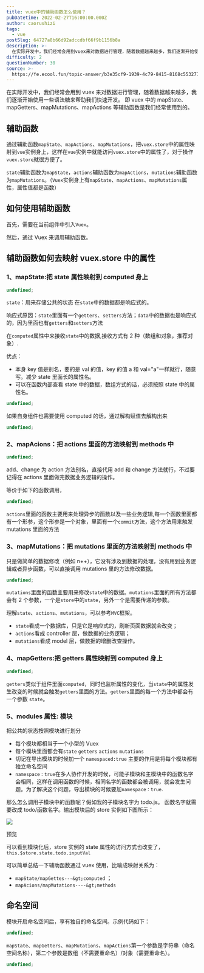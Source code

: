 ```yaml
---
title: vuex中的辅助函数怎么使用？
pubDatetime: 2022-02-27T16:00:00.000Z
author: caorushizi
tags:
  - vue
postSlug: 64727a8b66d92adccdbf66f9b1156b8a
description: >-
  在实际开发中，我们经常会用到vuex来对数据进行管理，随着数据越来越多，我们逐渐开始使用一些语法糖来帮助我们快速开发。即vuex中的mapState、mapGetters、mapMutations、m
difficulty: 2
questionNumber: 30
source: >-
  https://fe.ecool.fun/topic-answer/b3e35cf9-1939-4c79-8415-8168c5532779?orderBy=updateTime&order=desc&tagId=14
---
```


在实际开发中，我们经常会用到 vuex 来对数据进行管理，随着数据越来越多，我们逐渐开始使用一些语法糖来帮助我们快速开发。 即 vuex 中的 mapState、mapGetters、mapMutations、mapActions 等辅助函数是我们经常使用到的。

## 辅助函数

通过辅助函数`mapState`、`mapActions`、`mapMutations`，把`vuex.store`中的属性映射到`vue`实例身上，这样在`vue`实例中就能访问`vuex.store`中的属性了，对于操作`vuex.store`就很方便了。

`state`辅助函数为`mapState`，`actions`辅助函数为`mapActions`，`mutations`辅助函数为`mapMutations`。（`Vuex`实例身上有`mapState`、`mapActions`、`mapMutations`属性，属性值都是函数）

## 如何使用辅助函数

首先，需要在当前组件中引入`Vuex`。

然后，通过 Vuex 来调用辅助函数。

## 辅助函数如何去映射 vuex.store 中的属性

### 1、mapState:把 state 属性映射到 computed 身上

```typescript
undefined;
```

`state`：用来存储公共的状态 在`state`中的数据都是响应式的。

响应式原因：`state`里面有一个`getters`、`setters`方法；`data`中的数据也是响应式的，因为里面也有`getters`和`setters`方法

在`computed`属性中来接收`state`中的数据,接收方式有 2 种（数组和对象，推荐对象）.

优点：

- 本身 key 值是别名，要的是 val 的值，key 的值 a 和 val="a"一样就行，随意写。减少 state 里面长的属性名。
- 可以在函数内部查看 state 中的数据，数组方式的话，必须按照 state 中的属性名。

```typescript
undefined;
```

如果自身组件也需要使用 computed 的话，通过解构赋值去解构出来

```typescript
undefined;
```

### 2、mapAcions：把 actions 里面的方法映射到 methods 中

```typescript
undefined;
```

add、change 为 action 方法别名，直接代用 add 和 change 方法就行，不过要记得在 actions 里面做完数据业务逻辑的操作。

等价于如下的函数调用，

```typescript
undefined;
```

`actions`里面的函数主要用来处理异步的函数以及一些业务逻辑,每一个函数里面都有一个形参，这个形参是一个对象，里面有一个`commit`方法，这个方法用来触发 mutations 里面的方法

### 3、mapMutations：把 mutations 里面的方法映射到 methods 中

只是做简单的数据修改（例如 n++），它没有涉及到数据的处理，没有用到业务逻辑或者异步函数，可以直接调用 mutations 里的方法修改数据。

```typescript
undefined;
```

`mutations`里面的函数主要用来修改`state`中的数据。`mutations`里面的所有方法都会有 2 个参数，一个是`store`中的`state`，另外一个是需要传递的参数。

理解`state`、`actions`、`mutations`，可以参考`MVC`框架。

- `state`看成一个数据库，只是它是响应式的，刷新页面数据就会改变；
- `actions`看成 controller 层，做数据的业务逻辑；
- `mutations`看成 model 层，做数据的增删改查操作。

### 4、mapGetters:把 getters 属性映射到 computed 身上

```typescript
undefined;
```

`getters`类似于组件里面`computed`，同时也监听属性的变化，当`state`中的属性发生改变的时候就会触发`getters`里面的方法。`getters`里面的每一个方法中都会有一个参数 `state`。

### 5、modules 属性: 模块

把公共的状态按照模块进行划分

- 每个模块都相当于一个小型的 Vuex
- 每个模块里面都会有`state` `getters` `actions` `mutations`
- 切记在导出模块的时候加一个 `namespaced:true` 主要的作用是将每个模块都有独立命名空间
- `namespace：true`在多人协作开发的时候，可能子模块和主模块中的函数名字会相同，这样在调用函数的时候，相同名字的函数都会被调用，就会发生问题。为了解决这个问题，导出模块的时候要加`namespace：true`.

那么怎么调用子模块中的函数呢？假如我的子模块名字为 todo.js。 函数名字就需要改成 todo/函数名字。输出模块后的 store 实例如下图所示：

![](https://ae01.alicdn.com/kf/H248f94267f4d4336b43adfce56205262P.png)

预览

可以看到模块化后，store 实例的 state 属性的访问方式也改变了，`this.$store.state.todo.inputVal`

可以简单总结一下辅助函数通过 vuex 使用，比喻成映射关系为：

- `mapState/mapGettes---&gt;computed` ；
- `mapAcions/mapMutations----&gt;methods`

## 命名空间

模块开启命名空间后，享有独自的命名空间。示例代码如下：

```typescript
undefined;
```

`mapState`、`mapGetters`、`mapMutations`、`mapActions`第一个参数是字符串（命名空间名称），第二个参数是数组（不需要重命名）/对象（需要重命名）。

```typescript
undefined;
```
